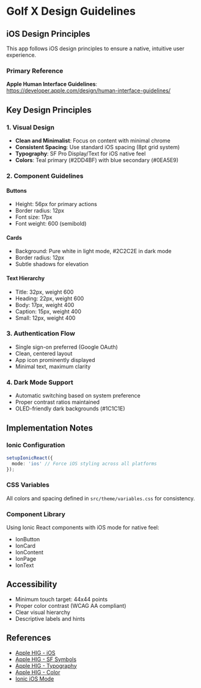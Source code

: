 # Golf X Design Guidelines

## iOS Design Principles

This app follows iOS design principles to ensure a native, intuitive user experience.

### Primary Reference
**Apple Human Interface Guidelines**: https://developer.apple.com/design/human-interface-guidelines/

## Key Design Principles

### 1. Visual Design
- **Clean and Minimalist**: Focus on content with minimal chrome
- **Consistent Spacing**: Use standard iOS spacing (8pt grid system)
- **Typography**: SF Pro Display/Text for iOS native feel
- **Colors**: Teal primary (#2DD4BF) with blue secondary (#0EA5E9)

### 2. Component Guidelines

#### Buttons
- Height: 56px for primary actions
- Border radius: 12px
- Font size: 17px
- Font weight: 600 (semibold)

#### Cards
- Background: Pure white in light mode, #2C2C2E in dark mode
- Border radius: 12px
- Subtle shadows for elevation

#### Text Hierarchy
- Title: 32px, weight 600
- Heading: 22px, weight 600  
- Body: 17px, weight 400
- Caption: 15px, weight 400
- Small: 12px, weight 400

### 3. Authentication Flow
- Single sign-on preferred (Google OAuth)
- Clean, centered layout
- App icon prominently displayed
- Minimal text, maximum clarity

### 4. Dark Mode Support
- Automatic switching based on system preference
- Proper contrast ratios maintained
- OLED-friendly dark backgrounds (#1C1C1E)

## Implementation Notes

### Ionic Configuration
```typescript
setupIonicReact({
  mode: 'ios' // Force iOS styling across all platforms
});
```

### CSS Variables
All colors and spacing defined in `src/theme/variables.css` for consistency.

### Component Library
Using Ionic React components with iOS mode for native feel:
- IonButton
- IonCard
- IonContent
- IonPage
- IonText

## Accessibility
- Minimum touch target: 44x44 points
- Proper color contrast (WCAG AA compliant)
- Clear visual hierarchy
- Descriptive labels and hints

## References
- [Apple HIG - iOS](https://developer.apple.com/design/human-interface-guidelines/ios)
- [Apple HIG - SF Symbols](https://developer.apple.com/design/human-interface-guidelines/sf-symbols)
- [Apple HIG - Typography](https://developer.apple.com/design/human-interface-guidelines/typography)
- [Apple HIG - Color](https://developer.apple.com/design/human-interface-guidelines/color)
- [Ionic iOS Mode](https://ionicframework.com/docs/theming/platform-styles)
